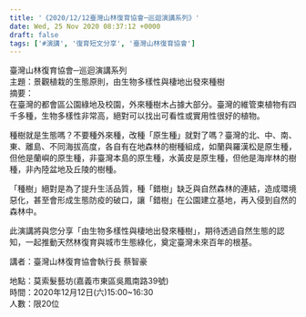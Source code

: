 ```yaml
---
title: '《2020/12/12臺灣山林復育協會─巡迴演講系列》'
date: Wed, 25 Nov 2020 08:37:12 +0000
draft: false
tags: ['#演講', '復育短文分享', '臺灣山林復育協會']
---
```


臺灣山林復育協會─巡迴演講系列  
主題：景觀植栽的生態原則，由生物多樣性與棲地出發來種樹  
摘要：  
在臺灣的都會區公園綠地及校園，外來種樹木占據大部分。臺灣的維管束植物有四千多種，生物多樣性非常高，絕對可以找出可看性或實用性很好的植物。

種樹就是生態嗎？不要種外來種，改種「原生種」就對了嗎？臺灣的北、中、南、東、離島、不同海拔高度，各自有在地森林的樹種組成，如蘭與羅漢松是原生種，但他是蘭嶼的原生種，非臺灣本島的原生種，水黃皮是原生種，但他是海岸林的樹種，非內陸盆地及丘陵的樹種。

「種樹」絕對是為了提升生活品質，種「錯樹」缺乏與自然森林的連結，造成環境惡化，甚至會形成生態防疫的破口，讓「錯樹」在公園建立基地，再入侵到自然的森林中。

此演講將與您分享「由生物多樣性與棲地出發來種樹」，期待透過自然生態的認知，一起推動天然林復育與城市生態綠化，奠定臺灣未來百年的根基。

講者：臺灣山林復育協會執行長 蔡智豪

地點：莫索髮藝坊(嘉義市東區吳鳳南路39號)  
時間：2020年12月12日(六)15:00~16:30  
人數：限20位